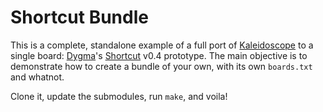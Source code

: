 # Shortcut Bundle

This is a complete, standalone example of a full port of [Kaleidoscope][kaleidoscope] to a single board: [Dygma][dygma]'s [Shortcut][shortcut] v0.4 prototype. The main objective is to demonstrate how to create a bundle of your own, with its own `boards.txt` and whatnot.

 [dygma]: https://www.dygma.com/
 [shortcut]: http://shortcut.gg/
 [kaleidoscope]: https://github.com/keyboardio/Kaleidoscope

Clone it, update the submodules, run `make`, and voila!
